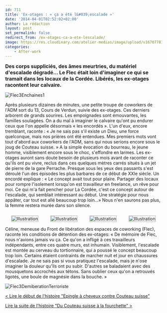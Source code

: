 ```yaml
---
id: 711
title: 'Ex-otages : « ça a été l&#039;escalade »'
date: '2014-04-01T02:52:02+02:00'
author: La rédaction
layout: post
set_permalink: false
redirect_from: /ex-otages-ca-a-ete-lescalade/
image: https://res.cloudinary.com/atelier-medias/image/upload/v1670778134/blog/fuwqlen0j5ud4e0ys2fc.jpg
categories:
    - After-work
---
```


<span style="font-size: medium;">**Des corps suppliciés, des âmes meurtries, du matériel d'escalade dégradé… Le Flec était loin d'imaginer ce qui se tramait dans les locaux de la Cordée. Libérés, les ex-otages racontent leur calvaire.**</span>

![Flec3Enchaines1](https://res.cloudinary.com/atelier-medias/image/upload/v1670778134/blog/fuwqlen0j5ud4e0ys2fc.jpg)

Après plusieurs dizaines de minutes, une petite troupe de coworkers de l'ADM sort du 13, Cours de Verdun, suivie des ex-otages. Ces derniers arborent de grands sourires. Les empoignades sont émouvantes, les familles soulagées. On a du mal à imaginer le calvaire qu'ont pu endurer ceux que l'on appelle désormais « les encordés ». L'un d'eux, encore tremblant, raconte : « Je ne sais pas s'il existe un Dieu, une force quelconque, mais nos prières ont été entendues. Mes premiers mots vont tout d'abord aux coworkers de l'ADM, sans qui nous serions encore sous le joug de Couteau suisse. » A la simple évocation du bourreau, le jeune homme, visiblement encore sous le choc, s'effondre en larmes. Les ex-otages auront sans doute besoin de plusieurs mois avant de raconter ce qu'ils ont pu vivre, reclus dans ces quelques mètres carrés situés à un jet de pierre de la gare Perrache. Presque sous les yeux des passants s'est déroulé l'un des épisodes les plus barbares de ce début de XXIe siècle. Un encordé explique : « Le concept avait tout pour plaire. Partager des locaux pour rompre l'isolement lorsqu'on est travailleur en freelance, un rêve pour moi. Ce qui m'a fait pencher pour La Cordée, c'est ce concept autour de l'escalade, qui semblait intéressant au début. Une stratégie pour nous appâter, car tout est allé beaucoup trop loin…» Nous n'en saurons pas plus, la femme restera murée dans son silence.

 <style type="text/css">
			#gallery-1 {
				margin: auto;
			}
			#gallery-1 .gallery-item {
				float: left;
				margin-top: 10px;
				text-align: center;
				width: 25%;
			}
			#gallery-1 img {
				border: 2px solid #cfcfcf;
			}
			#gallery-1 .gallery-caption {
				margin-left: 0;
			}
			/* see gallery_shortcode() in wp-includes/media.php */
		</style>

<div class="gallery galleryid-711 gallery-columns-4 gallery-size-thumbnail" id="gallery-1"><dl class="gallery-item"> <dt class="gallery-icon portrait"> <img src="https://res.cloudinary.com/atelier-medias/image/upload/v1670778197/blog/my4f9puya8q8sd99kapi.jpg" alt="Illustration"> </dt></dl><dl class="gallery-item"> <dt class="gallery-icon portrait"> <img src="https://res.cloudinary.com/atelier-medias/image/upload/v1670783620/blog/lj4msacrhiupk067ljgy.jpg" alt="Illustration"> </dt></dl><dl class="gallery-item"> <dt class="gallery-icon portrait"> <img src="https://res.cloudinary.com/atelier-medias/image/upload/v1670784252/blog/ock2as4e3ffdsg3ersbw.jpg" alt="Illustration"> </dt></dl><dl class="gallery-item"> <dt class="gallery-icon portrait"> <img src="https://res.cloudinary.com/atelier-medias/image/upload/v1670784332/blog/vcv9uyfuqck9whtwmznd.jpg" alt="Illustration"> </dt></dl>
 </div>Céline, meneuse du Front de libération des espaces de coworking (Flec), raconte les conditions de détention des ex-otages: « De mémoire de Flec, nous n'avions jamais vu ça. Ce qu'on a infligé à ces travailleurs indépendants, entre ces quatre murs, est inhumain. Visiblement, l'escalade est montée au cerveau du tortionnaire, qui a poussé le concept beaucoup trop loin. Certains étaient contraints de marcher nuit et jour en chaussures d'escalade. Je ne sais pas si vous pratiquez l'escalade, mais je n'ose imaginer la douleur qu'ils ont pu subir. D'autres se baladaient avec des mousquetons accrochés aux tétons. Sans oublier ceux qu'on a retrouvés ligotés, une boule de magnésie dans la bouche. »

![Flec3DemiberationTerroriste](https://res.cloudinary.com/atelier-medias/image/upload/v1670778199/blog/dufrbehzmw5pm8bzxefy.jpg)

[&lt; Lire le début de l'histoire "Epingle à cheveux contre Couteau suisse"](epingle-a-cheveux-contre-couteau-suisse)

[Lire la suite de l'histoire "Du Couteau suisse à la fourchette" &gt;](du-couteau-suisse-a-la-fourchette)
